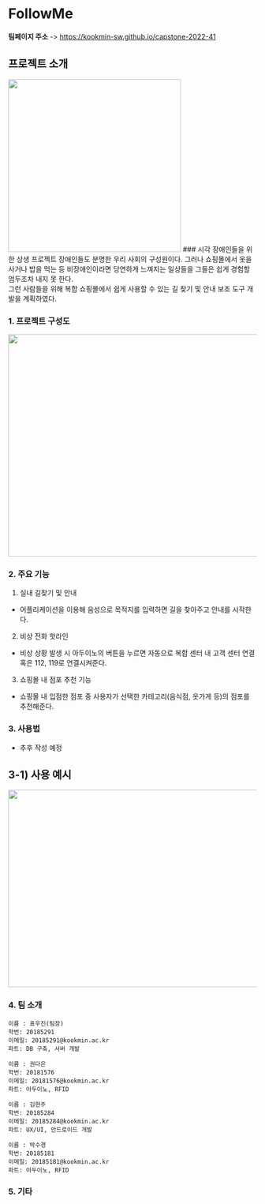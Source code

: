# FollowMe

**팀페이지 주소** -> https://kookmin-sw.github.io/capstone-2022-41

## 프로젝트 소개

<img src=https://user-images.githubusercontent.com/66067291/162281822-2edf22bc-b2eb-4ecf-a01c-37ee5404bae5.png height="350">
### 시각 장애인들을 위한 상생 프로젝트
장애인들도 분명한 우리 사회의 구성원이다.
그러나 쇼핑몰에서 옷을 사거나 밥을 먹는 등 비장애인이라면 당연하게 느껴지는 일상들을 그들은 쉽게 경험할 엄두조차 내지 못 한다.
<br> 그런 사람들을 위해 복합 쇼핑몰에서 쉽게 사용할 수 있는 길 찾기 및 안내 보조 도구 개발을 계획하였다.

### 1. 프로젝트 구성도

<img src = https://user-images.githubusercontent.com/66067291/162281993-6a96175f-9b63-46f9-8e7b-b82b4c5ed798.PNG width="580" height = "450">

### 2. 주요 기능

1) 실내 길찾기 및 안내
- 어플리케이션을 이용해 음성으로 목적지를 입력하면 길을 찾아주고 안내를 시작한다.

2) 비상 전화 핫라인
- 비상 상황 발생 시 아두이노의 버튼을 누르면 자동으로 복합 센터 내 고객 센터 연결 혹은 112, 119로 연결시켜준다.

3) 쇼핑몰 내 점포 추천 기능
- 쇼핑몰 내 입점한 점포 중 사용자가 선택한 카테고리(음식점, 옷가게 등)의 점포를 추천해준다.

### 3. 사용법

- 추후 작성 예정

## 3-1) 사용 예시


<img src = https://user-images.githubusercontent.com/66067291/162281939-f659e9e7-60a8-4337-9515-91374506c8f7.PNG width="800" height = "400">


### 4. 팀 소개
```
이름 : 표우진(팀장)
학번: 20185291
이메일: 20185291@kookmin.ac.kr
파트: DB 구축, 서버 개발
```

```
이름 : 권다은
학번: 20181576
이메일: 20181576@kookmin.ac.kr
파트: 아두이노, RFID
```

```
이름 : 김현주
학번: 20185284
이메일: 20185284@kookmin.ac.kr
파트: UX/UI, 안드로이드 개발
```

```
이름 : 박수경
학번: 20185181
이메일: 20185181@kookmin.ac.kr
파트: 아두이노, RFID
```


### 5. 기타

```markdown

```

